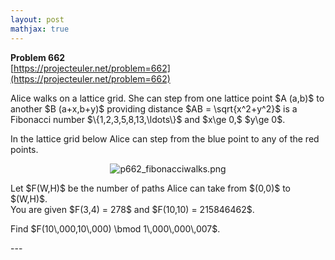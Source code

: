 ```yaml
---
layout: post
mathjax: true
---
```

**Problem 662**  
[https://projecteuler.net/problem=662](https://projecteuler.net/problem=662)

<p>
Alice walks on a lattice grid. She can step from one lattice point $A (a,b)$ to another $B (a+x,b+y)$ providing distance $AB = \sqrt{x^2+y^2}$ is a Fibonacci number $\{1,2,3,5,8,13,\ldots\}$ and $x\ge 0,$  $y\ge 0$.
</p>
<p>

In the lattice grid below Alice can step from the blue point to any of the red points.<br />

</p>
<p align="center"><img src="project/images/p662_fibonacciwalks.png" alt="p662_fibonacciwalks.png" /></p>
<p>
Let $F(W,H)$ be the number of paths Alice can take from $(0,0)$ to $(W,H)$.<br />
You are given $F(3,4) = 278$ and $F(10,10) = 215846462$.
</p>
<p>
Find $F(10\,000,10\,000) \bmod 1\,000\,000\,007$.</p>
---
